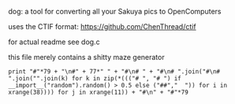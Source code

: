 dog: a tool for converting all your Sakuya pics to OpenComputers

uses the CTIF format: https://github.com/ChenThread/ctif

for actual readme see dog.c

this file merely contains a shitty maze generator

    print "#"*79 + "\n#" + 77*" " + "#\n# " + "#\n# ".join("#\n# ".join("".join(k) for k in zip(*((("# ", "# ") if __import__("random").random() > 0.5 else ("##","  ")) for i in xrange(38)))) for j in xrange(11)) + "#\n" + "#"*79

